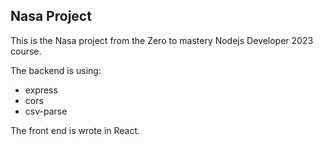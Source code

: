 ## Nasa Project

This is the Nasa project from the Zero to mastery Nodejs Developer 2023 course.

The backend is using:

*   express
*   cors
*   csv-parse

The front end is wrote in React.